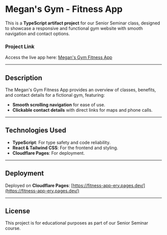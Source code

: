 # Megan's Gym - Fitness App

This is a **TypeScript artifact project** for our Senior Seminar class, designed to showcase a responsive and functional gym website with smooth navigation and contact options.

### Project Link

Access the live app here: [Megan's Gym Fitness App](https://fitness-app-ery.pages.dev/)

---

## Description

The Megan's Gym Fitness App provides an overview of classes, benefits, and contact details for a fictional gym, featuring:

- **Smooth scrolling navigation** for ease of use.
- **Clickable contact details** with direct links for maps and phone calls.

---

## Technologies Used

- **TypeScript**: For type safety and code reliability.
- **React & Tailwind CSS**: For the frontend and styling.
- **Cloudflare Pages**: For deployment.

---

## Deployment

Deployed on **Cloudflare Pages**: [https://fitness-app-ery.pages.dev/](https://fitness-app-ery.pages.dev/)

---

## License

This project is for educational purposes as part of our Senior Seminar course.

